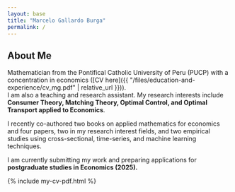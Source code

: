 ```yaml
---
layout: base
title: "Marcelo Gallardo Burga"
permalink: /
---
```


## About Me

Mathematician from the Pontifical Catholic University of Peru (PUCP) with a concentration in economics ([CV here]({{ "/files/education-and-experience/cv_mg.pdf" | relative_url }})).  
I am also a teaching and research assistant. My research interests include **Consumer Theory, Matching Theory, Optimal Control, and Optimal Transport applied to Economics**.

I recently co-authored two books on applied mathematics for economics and four papers, two in my research interest fields, and two empirical studies using cross-sectional, time-series, and machine learning techniques.

I am currently submitting my work and preparing applications for **postgraduate studies in Economics (2025).**

{% include my-cv-pdf.html %}
